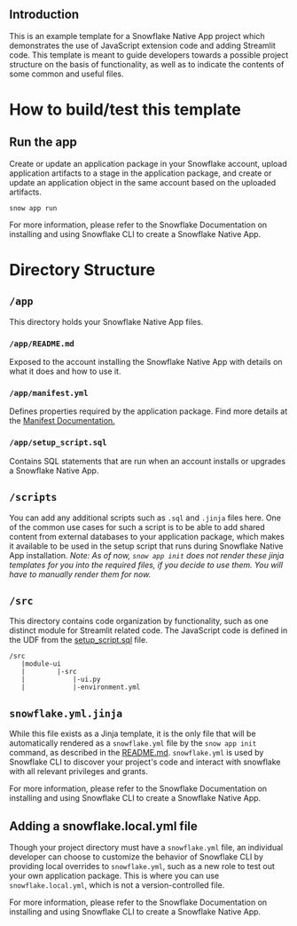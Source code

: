 ## Introduction

This is an example template for a Snowflake Native App project which demonstrates the use of JavaScript extension code and adding Streamlit code. This template is meant to guide developers towards a possible project structure on the basis of functionality, as well as to indicate the contents of some common and useful files. 


# How to build/test this template

## Run the app
Create or update an application package in your Snowflake account, upload application artifacts to a stage in the application package, and create or update an application object in the same account based on the uploaded artifacts.
```
snow app run
```

For more information, please refer to the Snowflake Documentation on installing and using Snowflake CLI to create a Snowflake Native App.  

# Directory Structure
## `/app`
This directory holds your Snowflake Native App files.

### `/app/README.md`
Exposed to the account installing the Snowflake Native App with details on what it does and how to use it.

### `/app/manifest.yml`
Defines properties required by the application package. Find more details at the [Manifest Documentation.](https://docs.snowflake.com/en/developer-guide/native-apps/creating-manifest)

### `/app/setup_script.sql`
Contains SQL statements that are run when an account installs or upgrades a Snowflake Native App.

## `/scripts`
You can add any additional scripts such as `.sql` and `.jinja` files here. One of the common use cases for such a script is to be able to add shared content from external databases to your application package, which makes it available to be used in the setup script that runs during Snowflake Native App installation. 
_Note: As of now, `snow app init` does not render these jinja templates for you into the required files, if you decide to use them. You will have to manually render them for now._


## `/src`
This directory contains code organization by functionality, such as one distinct module for Streamlit related code. The JavaScript code is defined in the UDF from the [setup_script.sql](app/setup_script.sql) file.
```
/src
   |module-ui
   |        |-src
   |            |-ui.py
   |            |-environment.yml
```

## `snowflake.yml.jinja`
While this file exists as a Jinja template, it is the only file that will be automatically rendered as a `snowflake.yml` file by the `snow app init` command, as described in the [README.md](../README.md). `snowflake.yml` is used by Snowflake CLI to discover your project's code and interact with snowflake with all relevant privileges and grants.

For more information, please refer to the Snowflake Documentation on installing and using Snowflake CLI to create a Snowflake Native App. 

## Adding a snowflake.local.yml file
Though your project directory must have a `snowflake.yml` file, an individual developer can choose to customize the behavior of Snowflake CLI by providing local overrides to `snowflake.yml`, such as a new role to test out your own application package. This is where you can use `snowflake.local.yml`, which is not a version-controlled file.

For more information, please refer to the Snowflake Documentation on installing and using Snowflake CLI to create a Snowflake Native App. 